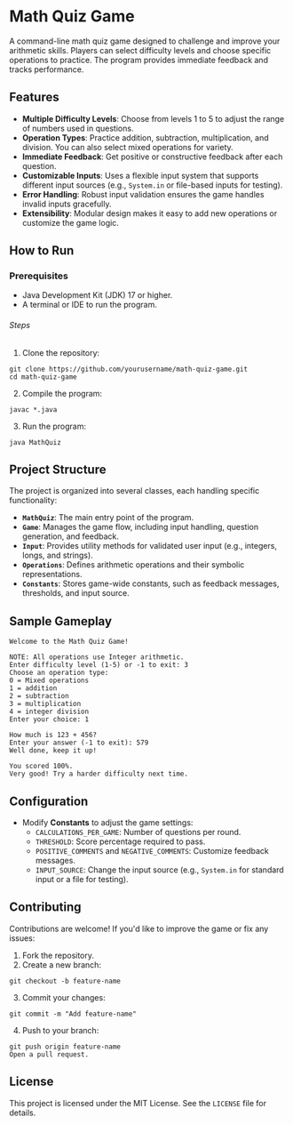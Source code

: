 # Math Quiz Game

A command-line math quiz game designed to challenge and improve your arithmetic skills. Players can select difficulty levels and choose specific operations to practice. The program provides immediate feedback and tracks performance.

## Features

- **Multiple Difficulty Levels**: Choose from levels 1 to 5 to adjust the range of numbers used in questions.
- **Operation Types**: Practice addition, subtraction, multiplication, and division. You can also select mixed operations for variety.
- **Immediate Feedback**: Get positive or constructive feedback after each question.
- **Customizable Inputs**: Uses a flexible input system that supports different input sources (e.g., `System.in` or file-based inputs for testing).
- **Error Handling**: Robust input validation ensures the game handles invalid inputs gracefully.
- **Extensibility**: Modular design makes it easy to add new operations or customize the game logic.

## How to Run

### Prerequisites

- Java Development Kit (JDK) 17 or higher.
- A terminal or IDE to run the program.

###### Steps

1. Clone the repository:
```
git clone https://github.com/yourusername/math-quiz-game.git
cd math-quiz-game
```
2. Compile the program:
```
javac *.java
```
3. Run the program:
```
java MathQuiz
```
## Project Structure

The project is organized into several classes, each handling specific functionality:

- **`MathQuiz`**: The main entry point of the program.
- **`Game`**: Manages the game flow, including input handling, question generation, and feedback.
- **`Input`**: Provides utility methods for validated user input (e.g., integers, longs, and strings).
- **`Operations`**: Defines arithmetic operations and their symbolic representations.
- **`Constants`**: Stores game-wide constants, such as feedback messages, thresholds, and input source.

## Sample Gameplay
```
Welcome to the Math Quiz Game!

NOTE: All operations use Integer arithmetic.
Enter difficulty level (1-5) or -1 to exit: 3
Choose an operation type:
0 = Mixed operations
1 = addition
2 = subtraction
3 = multiplication
4 = integer division
Enter your choice: 1

How much is 123 + 456?
Enter your answer (-1 to exit): 579
Well done, keep it up!

You scored 100%.
Very good! Try a harder difficulty next time.
```
## Configuration

- Modify **Constants** to adjust the game settings:
    - `CALCULATIONS_PER_GAME`: Number of questions per round.
    - `THRESHOLD`: Score percentage required to pass.
    - `POSITIVE_COMMENTS` and `NEGATIVE_COMMENTS`: Customize feedback messages.
    - `INPUT_SOURCE`: Change the input source (e.g., `System.in` for standard input or a file for testing).

## Contributing

Contributions are welcome! If you'd like to improve the game or fix any issues:

1. Fork the repository.
2. Create a new branch:
```
git checkout -b feature-name
```
3. Commit your changes:
```
git commit -m "Add feature-name"
```
4. Push to your branch:
```
git push origin feature-name
Open a pull request.
```
## License

This project is licensed under the MIT License. See the `LICENSE` file for details.
